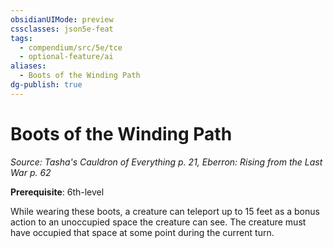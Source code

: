 ```yaml
---
obsidianUIMode: preview
cssclasses: json5e-feat
tags:
  - compendium/src/5e/tce
  - optional-feature/ai
aliases:
  - Boots of the Winding Path
dg-publish: true
---
```

# Boots of the Winding Path
*Source: Tasha's Cauldron of Everything p. 21, Eberron: Rising from the Last War p. 62*  

**Prerequisite**: 6th-level

While wearing these boots, a creature can teleport up to 15 feet as a bonus action to an unoccupied space the creature can see. The creature must have occupied that space at some point during the current turn.